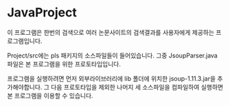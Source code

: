 # JavaProject

이 프로그램은 한번의 검색으로 여러 논문사이트의 검색결과를 사용자에게 제공하는 프로그램입니다.

Project/src에는 pls 패키지의 소스파일들이 들어있습니다. 그중 JsoupParser.java 파일은 본 프로그램을 위한 프로토타입입니다.

프로그램을 실행하려면 먼저 외부라이브러리에 lib 폴더에 위치한 jsoup-1.11.3.jar을 추가해야합니다. 그 다음 프로토타입을 제외한 나머지 세 소스파일을 컴파일하여 실행하면 본 프로그램을 이용할 수 있습니다.